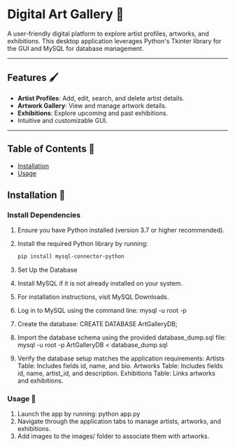 # Digital Art Gallery 🎨

A user-friendly digital platform to explore artist profiles, artworks, and exhibitions. This desktop application leverages Python's Tkinter library for the GUI and MySQL for database management.

---

## Features 🖌️
- **Artist Profiles**: Add, edit, search, and delete artist details.
- **Artwork Gallery**: View and manage artwork details.
- **Exhibitions**: Explore upcoming and past exhibitions.
- Intuitive and customizable GUI.

---
## Table of Contents 📜
- [Installation](#installation)
- [Usage](#usage)


## Installation 🔧

### Install Dependencies
1. Ensure you have Python installed (version 3.7 or higher recommended).  
2. Install the required Python library by running:  
   ```bash
   pip install mysql-connector-python


3. Set Up the Database
4. Install MySQL if it is not already installed on your system.
5. For installation instructions, visit MySQL Downloads.
6. Log in to MySQL using the command line: mysql -u root -p
7. Create the database: CREATE DATABASE ArtGalleryDB;
8. Import the database schema using the provided database_dump.sql file: mysql -u root -p ArtGalleryDB < database_dump.sql

9. Verify the database setup matches the application requirements:
    Artists Table: Includes fields id, name, and bio.
    Artworks Table: Includes fields id, name, artist_id, and description.
    Exhibitions Table: Links artworks and exhibitions.

### Usage 🎯
1. Launch the app by running: python app.py
2. Navigate through the application tabs to manage artists, artworks, and exhibitions.
3. Add images to the images/ folder to associate them with artworks.